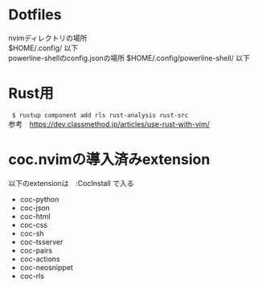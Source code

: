 # Dotfiles
nvimディレクトリの場所  
$HOME/.config/ 以下  
powerline-shellのconfig.jsonの場所
$HOME/.config/powerline-shell/ 以下

# Rust用
 ` $ rustup component add rls rust-analysis rust-src`   
 参考　https://dev.classmethod.jp/articles/use-rust-with-vim/

# coc.nvimの導入済みextension
以下のextensionは　:CocInstall <hoge> で入る  
  * coc-python
  * coc-json
  * coc-html
  * coc-css
  * coc-sh
  * coc-tsserver
  * coc-pairs
  * coc-actions
  * coc-neosnippet
  * coc-rls
